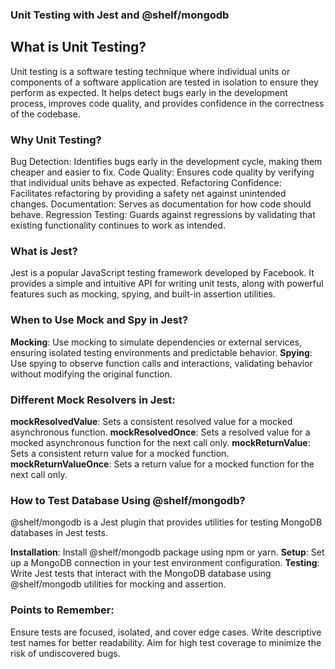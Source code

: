 ### Unit Testing with Jest and @shelf/mongodb
## What is Unit Testing?
Unit testing is a software testing technique where individual units or components of a software application are tested in isolation to ensure they perform as expected. It helps detect bugs early in the development process, improves code quality, and provides confidence in the correctness of the codebase.

### Why Unit Testing?
Bug Detection: Identifies bugs early in the development cycle, making them cheaper and easier to fix.
Code Quality: Ensures code quality by verifying that individual units behave as expected.
Refactoring Confidence: Facilitates refactoring by providing a safety net against unintended changes.
Documentation: Serves as documentation for how code should behave.
Regression Testing: Guards against regressions by validating that existing functionality continues to work as intended.
### What is Jest?
Jest is a popular JavaScript testing framework developed by Facebook. It provides a simple and intuitive API for writing unit tests, along with powerful features such as mocking, spying, and built-in assertion utilities.

### When to Use Mock and Spy in Jest?
**Mocking**: Use mocking to simulate dependencies or external services, ensuring isolated testing environments and predictable behavior.
**Spying**: Use spying to observe function calls and interactions, validating behavior without modifying the original function.
### Different Mock Resolvers in Jest:
**mockResolvedValue**: Sets a consistent resolved value for a mocked asynchronous function.
**mockResolvedOnce**: Sets a resolved value for a mocked asynchronous function for the next call only.
**mockReturnValue**: Sets a consistent return value for a mocked function.
**mockReturnValueOnce**: Sets a return value for a mocked function for the next call only.

### How to Test Database Using @shelf/mongodb?
@shelf/mongodb is a Jest plugin that provides utilities for testing MongoDB databases in Jest tests.

**Installation**: Install @shelf/mongodb package using npm or yarn.
**Setup**: Set up a MongoDB connection in your test environment configuration.
**Testing**: Write Jest tests that interact with the MongoDB database using @shelf/mongodb utilities for mocking and assertion.

### Points to Remember:
Ensure tests are focused, isolated, and cover edge cases.
Write descriptive test names for better readability.
Aim for high test coverage to minimize the risk of undiscovered bugs.